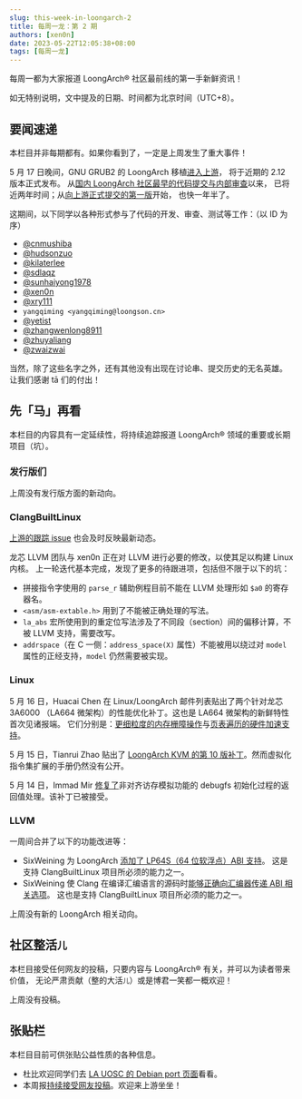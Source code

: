 ```yaml
---
slug: this-week-in-loongarch-2
title: 每周一龙：第 2 期
authors: [xen0n]
date: 2023-05-22T12:05:38+08:00
tags: [每周一龙]
---
```


每周一都为大家报道 LoongArch&reg; 社区最前线的第一手新鲜资讯！

<!-- truncate -->

如无特别说明，文中提及的日期、时间都为北京时间（UTC+8）。

## 要闻速递

本栏目并非每期都有。如果你看到了，一定是上周发生了重大事件！

5 月 17 日晚间，GNU GRUB2 的 LoongArch 移植[进入上游][grub-msg]，
将于近期的 2.12 版本正式发布。
从[国内 LoongArch 社区最早的代码提交与内部审查][la64-grub-first-pr]以来，
已将近两年时间；从[向上游正式提交的第一版][grub-first-submission]开始，
也快一年半了。

[grub-msg]: https://lists.gnu.org/archive/html/grub-devel/2023-05/msg00089.html
[la64-grub-first-pr]: https://github.com/loongarch64/grub/pull/1
[grub-first-submission]: https://lists.gnu.org/archive/html/grub-devel/2022-01/msg00036.html

这期间，以下同学以各种形式参与了代码的开发、审查、测试等工作：（以 ID 为序）

* [@cnmushiba](https://github.com/cnmushiba)
* [@hudsonzuo](https://github.com/hudsonzuo)
* [@kilaterlee](https://github.com/kilaterlee)
* [@sdlaqz](https://github.com/sdlaqz)
* [@sunhaiyong1978](https://github.com/sunhaiyong1978)
* [@xen0n](https://github.com/xen0n)
* [@xry111](https://github.com/xry111)
* `yangqiming <yangqiming@loongson.cn>`
* [@yetist](https://github.com/yetist)
* [@zhangwenlong8911](https://github.com/zhangwenlong8911)
* [@zhuyaliang](https://github.com/zhuyaliang)
* [@zwaizwai](https://github.com/zwaizwai)

当然，除了这些名字之外，还有其他没有出现在讨论串、提交历史的无名英雄。
让我们感谢 tā 们的付出！

## 先「马」再看

本栏目的内容具有一定延续性，将持续追踪报道 LoongArch&reg; 领域的重要或长期项目（坑）。

### 发行版们

上周没有发行版方面的新动向。

### ClangBuiltLinux

[上游的跟踪 issue](https://github.com/ClangBuiltLinux/linux/issues/1787)
也会及时反映最新动态。

龙芯 LLVM 团队与 xen0n 正在对 LLVM 进行必要的修改，以使其足以构建 Linux 内核。
上一轮迭代基本完成，发现了更多的待跟进项，包括但不限于以下的坑：

* 拼接指令字使用的 `parse_r` 辅助例程目前不能在 LLVM 处理形如 `$a0` 的寄存器名。
* `<asm/asm-extable.h>` 用到了不能被正确处理的写法。
* `la_abs` 宏所使用到的重定位写法涉及了不同段（section）间的偏移计算，不被 LLVM 支持，需要改写。
* `addrspace`（在 C 一侧：`address_space(X)` 属性）不能被用以绕过对 `model` 属性的正经支持，`model` 仍然需要被实现。

### Linux

5 月 16 日，Huacai Chen 在 Linux/LoongArch 邮件列表贴出了两个针对龙芯 3A6000
（LA664 微架构）的性能优化补丁。这也是 LA664 微架构的新鲜特性首次见诸报端。
它们分别是：[更细粒度的内存栅障操作][la664-dbar]与[页表遍历的硬件加速支持][la664-ptw]。

5 月 15 日，Tianrui Zhao 贴出了 [LoongArch KVM 的第 10 版补丁][kvm-r10]。然而虚拟化指令集扩展的手册仍然没有公开。

5 月 14 日，Immad Mir [修复了][fix-debugfs-init]非对齐访存模拟功能的 debugfs 初始化过程的返回值处理。该补丁已被接受。

[la664-dbar]: https://lore.kernel.org/loongarch/20230516124536.535343-1-chenhuacai@loongson.cn/
[la664-ptw]: https://lore.kernel.org/loongarch/20230516124610.535360-1-chenhuacai@loongson.cn/
[kvm-r10]: https://lore.kernel.org/loongarch/20230515021522.2445551-1-zhaotianrui@loongson.cn/
[fix-debugfs-init]: https://lore.kernel.org/loongarch/CY5PR12MB64558068B314942BA1B2ED2BC67B9@CY5PR12MB6455.namprd12.prod.outlook.com/

### LLVM

一周间合并了以下的功能改进等：

* SixWeining 为 LoongArch [添加了 LP64S（64 位软浮点）ABI 支持][D150417]。
  这是支持 ClangBuiltLinux 项目所必须的能力之一。
* SixWeining 使 Clang 在编译汇编语言的源码时[能够正确向汇编器传递 ABI 相关选项][D150537]。
  这也是支持 ClangBuiltLinux 项目所必须的能力之一。

上周没有新的 LoongArch 相关动向。

[D150417]: https://reviews.llvm.org/D150417
[D150537]: https://reviews.llvm.org/D150537

## 社区整活<small>儿</small>

本栏目接受任何网友的投稿，只要内容与 LoongArch&reg; 有关，并可以为读者带来价值，
无论严肃贡献（整的大活<small>儿</small>）或是博君一笑都一概欢迎！

上周没有投稿。

## 张贴栏

本栏目目前可供张贴公益性质的各种信息。

* 杜比欢迎同学们去 [LA UOSC 的 Debian port 页面][lauosc-debian]看看。
* 本周报[持续接受网友投稿][call-for-submissions]。欢迎来上游坐坐！

[lauosc-debian]: https://bbs.loongarch.org/d/167-lauosc-debian-12-ports
[call-for-submissions]: https://github.com/loongson-community/areweloongyet/issues/16
